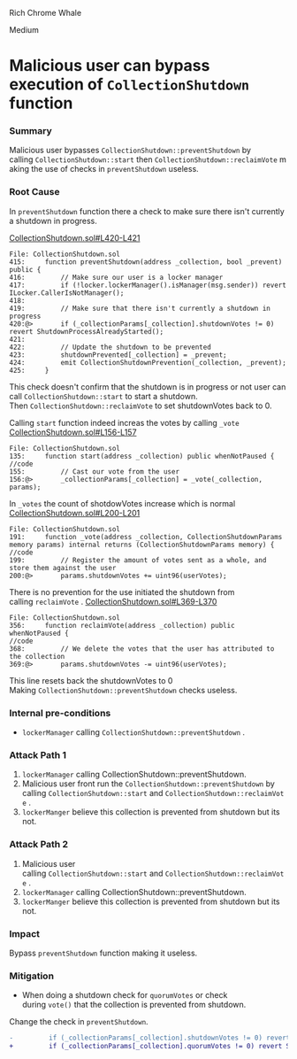 Rich Chrome Whale

Medium

# Malicious user can bypass execution of  `CollectionShutdown` function

### Summary

Malicious user bypasses `CollectionShutdown::preventShutdown` by calling `CollectionShutdown::start` then `CollectionShutdown::reclaimVote` making the use of checks in `preventShutdown` useless.

### Root Cause

In `preventShutdown` function there a check to make sure there isn't currently a shutdown in progress.

[CollectionShutdown.sol#L420-L421](https://github.com/sherlock-audit/2024-08-flayer/blob/0ec252cf9ef0f3470191dcf8318f6835f5ef688c/flayer/src/contracts/utils/CollectionShutdown.sol#L420-L421)

```solidity
File: CollectionShutdown.sol
415:     function preventShutdown(address _collection, bool _prevent) public {
416:         // Make sure our user is a locker manager
417:         if (!locker.lockerManager().isManager(msg.sender)) revert ILocker.CallerIsNotManager();
418: 
419:         // Make sure that there isn't currently a shutdown in progress
420:@>       if (_collectionParams[_collection].shutdownVotes != 0) revert ShutdownProcessAlreadyStarted();
421: 
422:         // Update the shutdown to be prevented
423:         shutdownPrevented[_collection] = _prevent;
424:         emit CollectionShutdownPrevention(_collection, _prevent);
425:     }
```

This check doesn't confirm that the shutdown is in progress or not user can call `CollectionShutdown::start` to start a shutdown.  
Then `CollectionShutdown::reclaimVote` to set shutdownVotes back to 0.

Calling `start` function indeed increas the votes by calling `_vote`  
[CollectionShutdown.sol#L156-L157](https://github.com/sherlock-audit/2024-08-flayer/blob/0ec252cf9ef0f3470191dcf8318f6835f5ef688c/flayer/src/contracts/utils/CollectionShutdown.sol#L156-L157)

```solidity
File: CollectionShutdown.sol
135:     function start(address _collection) public whenNotPaused {
//code
155:         // Cast our vote from the user
156:@>       _collectionParams[_collection] = _vote(_collection, params);
```

In `_votes` the count of shotdowVotes increase which is normal  
[CollectionShutdown.sol#L200-L201](https://github.com/sherlock-audit/2024-08-flayer/blob/0ec252cf9ef0f3470191dcf8318f6835f5ef688c/flayer/src/contracts/utils/CollectionShutdown.sol#L200-L201)

```solidity
File: CollectionShutdown.sol
191:     function _vote(address _collection, CollectionShutdownParams memory params) internal returns (CollectionShutdownParams memory) {
//code
199:         // Register the amount of votes sent as a whole, and store them against the user
200:@>       params.shutdownVotes += uint96(userVotes);
```

There is no prevention for the use initiated the shutdown from calling `reclaimVote` .
[CollectionShutdown.sol#L369-L370](https://github.com/sherlock-audit/2024-08-flayer/blob/0ec252cf9ef0f3470191dcf8318f6835f5ef688c/flayer/src/contracts/utils/CollectionShutdown.sol#L369-L370)

```solidity
File: CollectionShutdown.sol
356:     function reclaimVote(address _collection) public whenNotPaused {
//code
368:         // We delete the votes that the user has attributed to the collection
369:@>       params.shutdownVotes -= uint96(userVotes);
```

This line resets back the shutdownVotes to 0  
Making `CollectionShutdown::preventShutdown` checks useless.

### Internal pre-conditions

- `lockerManager` calling `CollectionShutdown::preventShutdown` .

### Attack Path 1

1. `lockerManager` calling CollectionShutdown::preventShutdown.
2. Malicious user front run the `CollectionShutdown::preventShutdown` by calling `CollectionShutdown::start` and `CollectionShutdown::reclaimVote` .
3. `lockerManger` believe this collection is prevented from shutdown but its not.

### Attack Path 2

1. Malicious user calling `CollectionShutdown::start` and `CollectionShutdown::reclaimVote` .
2. `lockerManager` calling CollectionShutdown::preventShutdown.
3. `lockerManger` believe this collection is prevented from shutdown but its not.

### Impact

Bypass `preventShutdown` function making it useless.

### Mitigation

- When doing a shutdown check for `quorumVotes` or check during `vote()` that the collection is prevented from shutdown.

Change the check in `preventShutdown`.

```diff
-         if (_collectionParams[_collection].shutdownVotes != 0) revert ShutdownProcessAlreadyStarted();
+         if (_collectionParams[_collection].quorumVotes != 0) revert ShutdownProcessAlreadyStarted();
```